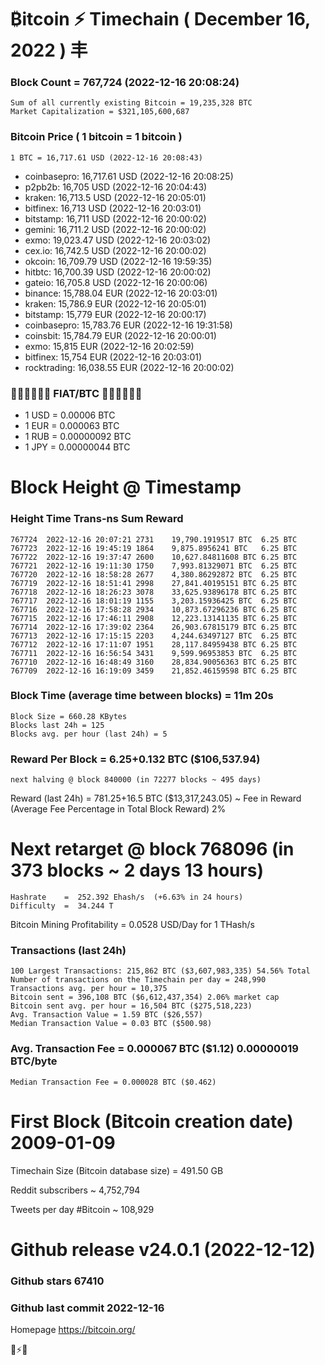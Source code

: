# ₿itcoin ⚡ Timechain ( December 16, 2022 ) 丰
### Block Count	= 767,724 (2022-12-16 20:08:24)
    Sum of all currently existing Bitcoin = 19,235,328 BTC
    Market Capitalization = $321,105,600,687
### Bitcoin Price ( 1 bitcoin = 1 bitcoin )
	1 BTC = 16,717.61 USD (2022-12-16 20:08:43)
- coinbasepro: 16,717.61 USD (2022-12-16 20:08:25)
- p2pb2b: 16,705 USD (2022-12-16 20:04:43)
- kraken: 16,713.5 USD (2022-12-16 20:05:01)
- bitfinex: 16,713 USD (2022-12-16 20:03:01)
- bitstamp: 16,711 USD (2022-12-16 20:00:02)
- gemini: 16,711.2 USD (2022-12-16 20:00:02)
- exmo: 19,023.47 USD (2022-12-16 20:03:02)
- cex.io: 16,742.5 USD (2022-12-16 20:00:02)
- okcoin: 16,709.79 USD (2022-12-16 19:59:35)
- hitbtc: 16,700.39 USD (2022-12-16 20:00:02)
- gateio: 16,705.8 USD (2022-12-16 20:00:06)
- binance: 15,788.04 EUR (2022-12-16 20:03:01)
- kraken: 15,786.9 EUR (2022-12-16 20:05:01)
- bitstamp: 15,779 EUR (2022-12-16 20:00:17)
- coinbasepro: 15,783.76 EUR (2022-12-16 19:31:58)
- coinsbit: 15,784.79 EUR (2022-12-16 20:00:01)
- exmo: 15,815 EUR (2022-12-16 20:02:59)
- bitfinex: 15,754 EUR (2022-12-16 20:03:01)
- rocktrading: 16,038.55 EUR (2022-12-16 20:00:02)
### 💱💶💵💷💴💱 FIAT/BTC 💱💴💷💵💶💱
- 1 USD = 0.00006 BTC
- 1 EUR = 0.000063 BTC
- 1 RUB = 0.00000092 BTC
- 1 JPY = 0.00000044 BTC
# Block Height @ Timestamp
### Height	Time	Trans-ns	Sum	Reward
    767724	2022-12-16 20:07:21	2731	19,790.1919517 BTC	6.25 BTC
    767723	2022-12-16 19:45:19	1864	9,875.8956241 BTC	6.25 BTC
    767722	2022-12-16 19:37:47	2600	10,627.84811608 BTC	6.25 BTC
    767721	2022-12-16 19:11:30	1750	7,993.81329071 BTC	6.25 BTC
    767720	2022-12-16 18:58:28	2677	4,380.86292872 BTC	6.25 BTC
    767719	2022-12-16 18:51:41	2998	27,841.40195151 BTC	6.25 BTC
    767718	2022-12-16 18:26:23	3078	33,625.93896178 BTC	6.25 BTC
    767717	2022-12-16 18:01:19	1155	3,203.15936425 BTC	6.25 BTC
    767716	2022-12-16 17:58:28	2934	10,873.67296236 BTC	6.25 BTC
    767715	2022-12-16 17:46:11	2908	12,223.13141135 BTC	6.25 BTC
    767714	2022-12-16 17:39:02	2364	26,903.67815179 BTC	6.25 BTC
    767713	2022-12-16 17:15:15	2203	4,244.63497127 BTC	6.25 BTC
    767712	2022-12-16 17:11:07	1951	28,117.84959438 BTC	6.25 BTC
    767711	2022-12-16 16:56:54	3431	9,599.96953853 BTC	6.25 BTC
    767710	2022-12-16 16:48:49	3160	28,834.90056363 BTC	6.25 BTC
    767709	2022-12-16 16:19:09	3459	21,852.46159598 BTC	6.25 BTC
### Block Time (average time between blocks) = 11m 20s
    Block Size = 660.28 KBytes
    Blocks last 24h = 125
    Blocks avg. per hour (last 24h) = 5
### Reward Per Block = 6.25+0.132 BTC ($106,537.94) 
    next halving @ block 840000 (in 72277 blocks ~ 495 days)
Reward (last 24h) = 781.25+16.5 BTC ($13,317,243.05) ~ Fee in Reward (Average Fee Percentage in Total Block Reward)	2%
# Next retarget @ block 768096 (in 373 blocks ~ 2 days 13 hours)
    Hashrate    =  252.392 Ehash/s  (+6.63% in 24 hours)
    Difficulty  =  34.244 T 
Bitcoin Mining Profitability = 0.0528 USD/Day for 1 THash/s
### Transactions (last 24h)
    100 Largest Transactions: 215,862 BTC ($3,607,983,335) 54.56% Total
    Number of transactions on the Timechain per day = 248,990
    Transactions avg. per hour = 10,375
    Bitcoin sent = 396,108 BTC ($6,612,437,354) 2.06% market cap
    Bitcoin sent avg. per hour = 16,504 BTC ($275,518,223)
    Avg. Transaction Value = 1.59 BTC ($26,557)
    Median Transaction Value = 0.03 BTC ($500.98)
### Avg. Transaction Fee = 0.000067 BTC ($1.12) 0.00000019 BTC/byte
    Median Transaction Fee = 0.000028 BTC ($0.462)
# First Block (Bitcoin creation date)	2009-01-09
Timechain Size (Bitcoin database size) = 491.50 GB

Reddit subscribers	~ 4,752,794

Tweets per day #Bitcoin	~ 108,929
# Github release	v24.0.1 (2022-12-12)
### Github stars	67410
### Github last commit	2022-12-16

Homepage	https://bitcoin.org/

💙⚡💜
